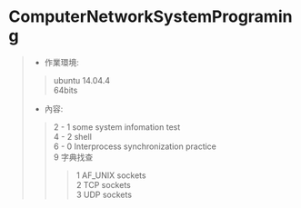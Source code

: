 # ComputerNetworkSystemPrograming
> + 作業環境: <br/>
> > ubuntu 14.04.4  <br/>
> > 64bits <br/>
> + 內容: <br/>
> > 2 - 1 some system infomation test <br/>
> > 4 - 2 shell <br/>
> > 6 - 0 Interprocess synchronization practice <br/>
> > 9 字典找查 <br/>
> > > 1 AF_UNIX sockets <br/>
> > > 2 TCP sockets <br/>
> > > 3 UDP sockets <br/>
>
